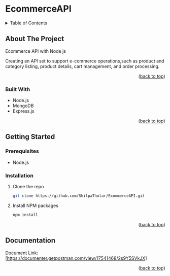 # EcommerceAPI
<details>
  <summary>Table of Contents</summary>
  <ol>
    <li>
      <a href="#about-the-project">About The Project</a>
      <ul>
        <li><a href="#built-with">Built With</a></li>
      </ul>
    </li>
    <li>
      <a href="#getting-started">Getting Started</a>
      <ul>
        <li><a href="#prerequisites">Prerequisites</a></li>
        <li><a href="#installation">Installation</a></li>
        <li><a href="#documentation">Documentation</a></li>
      </ul>
    </li>
    
  </ol>
</details>

<!-- ABOUT THE PROJECT -->
## About The Project

Ecommerce API with Node js 

Creating an API set to support e-commerce operations,such as product and category listing, product
details, cart management, and order processing. 

<p align="right">(<a href="#readme-top">back to top</a>)</p>

### Built With

* Node.js
* MongoDB
* Express.js


<p align="right">(<a href="#readme-top">back to top</a>)</p>

<!-- GETTING STARTED -->
## Getting Started

### Prerequisites

* Node.js

### Installation


1. Clone the repo
   ```sh
   git clone https://github.com/ShilpaTholar/EcommerceAPI.git
   ```
2. Install NPM packages
   ```sh
   npm install
   ```
 
<p align="right">(<a href="#readme-top">back to top</a>)</p>

## Documentation

Document Link: [https://documenter.getpostman.com/view/17541468/2s9Y5SVkJX]

<p align="right">(<a href="#readme-top">back to top</a>)</p>




